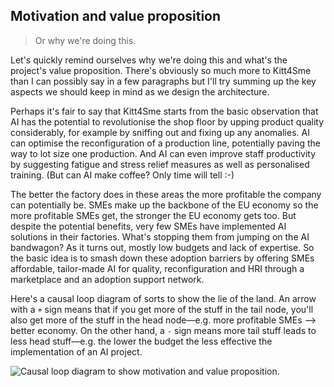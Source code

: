 Motivation and value proposition
--------------------------------
> Or why we're doing this.

Let's quickly remind ourselves why we're doing this and what's the
project's value proposition. There's obviously so much more to Kitt4Sme
than I can possibly say in a few paragraphs but I'll try summing up
the key aspects we should keep in mind as we design the architecture.

Perhaps it's fair to say that Kitt4Sme starts from the basic observation
that AI has the potential to revolutionise the shop floor by upping
product quality considerably, for example by sniffing out and fixing
up any anomalies. AI can optimise the reconfiguration of a production
line, potentially paving the way to lot size one production. And AI
can even improve staff productivity by suggesting fatigue and stress
relief measures as well as personalised training. (But can AI make
coffee? Only time will tell :-)

The better the factory does in these areas the more profitable the
company can potentially be. SMEs make up the backbone of the EU economy
so the more profitable SMEs get, the stronger the EU economy gets too.
But despite the potential benefits, very few SMEs have implemented AI
solutions in their factories. What's stopping them from jumping on the
AI bandwagon? As it turns out, mostly low budgets and lack of expertise.
So the basic idea is to smash down these adoption barriers by offering
SMEs affordable, tailor-made AI for quality, reconfiguration and HRI
through a marketplace and an adoption support network.

Here's a causal loop diagram of sorts to show the lie of the land. An
arrow with a `+` sign means that if you get more of the stuff in the
tail node, you'll also get more of the stuff in the head node—e.g. more
profitable SMEs ⟶ better economy. On the other hand, a `-` sign means
more tail stuff leads to less head stuff—e.g. the lower the budget the
less effective the implementation of an AI project.

![Causal loop diagram to show motivation and value proposition.][idea]




[idea]: ./idea.png
